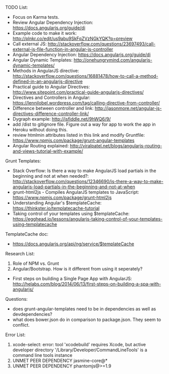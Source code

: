 TODO List:
- Focus on Karma tests.
- Review Angular Dependency Injection: https://docs.angularjs.org/guide/di
- Example code to make it work: http://plnkr.co/edit/us9abu9SkFqZVzNGkYQK?p=preview
- Call external JS: http://stackoverflow.com/questions/23697493/call-external-js-file-function-in-angular-js-controller
- Angular Dependency Injection: https://docs.angularjs.org/guide/di
- Angular Dynamic Templates: http://onehungrymind.com/angularjs-dynamic-templates/
- Methods in AngularJS directive: http://stackoverflow.com/questions/16881478/how-to-call-a-method-defined-in-an-angularjs-directive
- Practical guide to Angular Directives: http://www.sitepoint.com/practical-guide-angularjs-directives/
- Directives and Controllers in Angular: https://lennilobel.wordpress.com/tag/calling-directive-from-controller/
- Difference between controller and link: http://jasonmore.net/angular-js-directives-difference-controller-link/
- Dygraph example: http://jsfiddle.net/9hWQ6/9/
- add /dist to gitignore file. Figure out a way for app to work the app in Heroku without doing this.
- review htmlmin attributes listed in this link and modify Gruntfile: https://www.npmjs.com/package/grunt-angular-templates
- Angular Routing explained: http://viralpatel.net/blogs/angularjs-routing-and-views-tutorial-with-example/


Grunt Templates:
- Stack Overflow: Is there a way to make AngularJS load partials in the beginning and not at when needed?: http://stackoverflow.com/questions/12346690/is-there-a-way-to-make-angularjs-load-partials-in-the-beginning-and-not-at-when
- grunt-html2js - Compiles AngularJS templates to JavaScript: https://www.npmjs.com/package/grunt-html2js
- Understanding Angular's $templateCache: https://thinkster.io/templatecache-tutorial
- Taking control of your templates using $templateCache: https://egghead.io/lessons/angularjs-taking-control-of-your-templates-using-templatecache


TemplateCache doc:
- https://docs.angularjs.org/api/ng/service/$templateCache



Research List:
1. Role of NPM vs. Grunt
2. Angular/Bootstrap. How is it different from using it seperately?
- First steps on building a Single Page App with AngularJS: http://helabs.com/blog/2014/06/13/first-steps-on-building-a-spa-with-angularjs/


Questions:
- does grunt-angular-templates need to be in dependencies as well as devdependencies?
- what does bower.json do in comparison to package.json. They seem to conflict.


Error List:
1. xcode-select: error: tool 'xcodebuild' requires Xcode, but active developer directory '/Library/Developer/CommandLineTools' is a command line tools instance
2. UNMET PEER DEPENDENCY jasmine-core@*
3. UNMET PEER DEPENDENCY phantomjs@>=1.9
